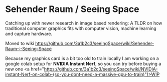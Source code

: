 # Sehender Raum / Seeing Space
Catching up with newer research in image based rendering: A TLDR on how traditional computer graphics fits with computer vision, machine learning and capture hardware.

Moved to wiki
https://github.com/3a1b2c3/seeingSpace/wiki/Sehender-Raum-:-Seeing-Space

Because my graphics card is a bit too old to train locally I am working on a google colab setup for **NVIDIA Instant Nerf**, 
so you can  try before buying a new one <a href="https://github.com/3a1b2c3/seeingSpace/wiki/NVIDIA-instant-Nerf-on-colab-(so-you-dont-need-a-massive-gpu-to-train)")>WIP</a>
